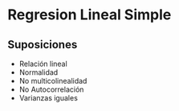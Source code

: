 # Regresion Lineal Simple

## Suposiciones
* Relación lineal
* Normalidad
* No multicolinealidad
* No Autocorrelación
* Varianzas iguales